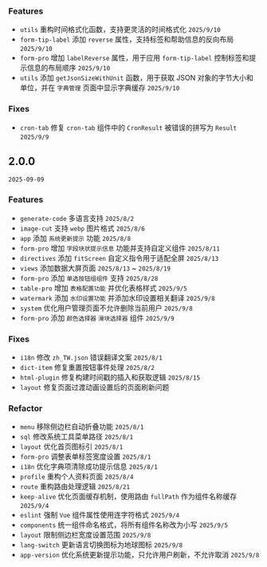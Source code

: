 ### Features
- `utils` 重构时间格式化函数，支持更灵活的时间格式化 `2025/9/10`
- `form-tip-label` 添加 `reverse` 属性，支持标签和帮助信息的反向布局 `2025/9/10`
- `form-pro` 增加 `labelReverse` 属性，用于应用 `form-tip-label` 控制标签和提示信息的布局顺序 `2025/9/10`
- `utils` 添加 `getJsonSizeWithUnit` 函数，用于获取 JSON 对象的字节大小和单位，并在 `字典管理` 页面中显示字典缓存 `2025/9/10` 

### Fixes
- `cron-tab` 修复 `cron-tab` 组件中的 `CronResult` 被错误的拼写为 `Result` `2025/9/9`

## 2.0.0

`2025-09-09`

### Features
- `generate-code` 多语言支持 `2025/8/2`
- `image-cut` 支持 `webp` 图片格式 `2025/8/6`
- `app` 添加 `系统更新提示` 功能 `2025/8/8`
- `form-pro` 增加 `字段块状提示信息` 功能并支持自定义组件 `2025/8/11`
- `directives` 添加 `fitScreen` 自定义指令用于适配全屏 `2025/8/13`
- `views` 添加数据大屏页面 `2025/8/13` ~ `2025/8/19`
- `form-pro` 添加 `单选按钮组组件` 支持 `2025/8/28`
- `table-pro` 增加 `表格配置功能` 并优化表格样式 `2025/9/5`
- `watermark` 添加 `水印设置功能` 并添加水印设置相关翻译 `2025/9/8`
- `system` 优化用户管理页面不允许删除当前用户 `2025/9/8`
- `form-pro` 添加 `颜色选择器` `滑块选择器` 组件 `2025/9/9`

### Fixes
- `i18n` 修改 `zh_TW.json` 错误翻译文案 `2025/8/1`
- `dict-item` 修复重置按钮事件处理 `2025/8/2`
- `html-plugin` 修复构建时间戳的插入和获取逻辑 `2025/8/15`
- `layout` 修复页面过渡动画设置后的页面刷新问题

### Refactor
- `menu` 移除侧边栏自动折叠功能 `2025/8/1`
- `sql` 修改系统工具菜单路径 `2025/8/1`
- `layout` 优化首页图标引 `2025/8/1`
- `form-pro` 调整表单标签宽度设置 `2025/8/1`
- `i18n` 优化字典项清除成功提示信息 `2025/8/1`
- `profile` 重构个人资料页面 `2025/8/4`
- `route` 重构路由处理逻辑 `2025/8/21`
- `keep-alive` 优化页面缓存机制，使用路由 `fullPath` 作为组件名称缓存 `2025/9/4`
- `eslint` 强制 `Vue` 组件属性使用连字符格式 `2025/9/4`
- `components` 统一组件命名格式，将所有组件名称改为小写 `2025/9/5`
- `layout` 限制侧边栏宽度设置范围 `2025/9/8`
- `lang-switch` 更新语言切换图标为地球图标 `2025/9/8`
- `app-version` 优化系统更新提示功能，只允许用户刷新，不允许取消 `2025/9/8`
